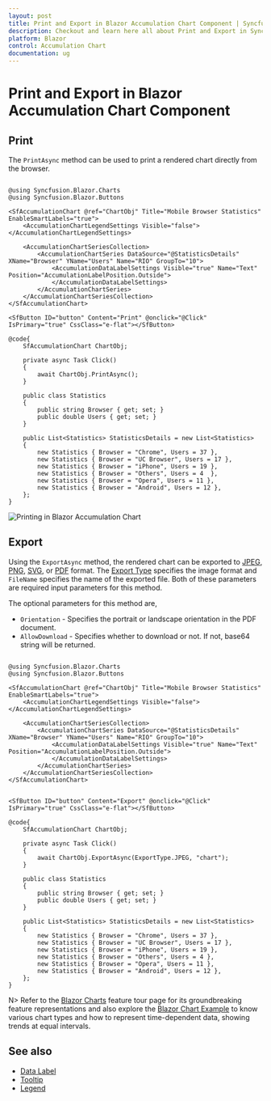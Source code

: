 ```yaml
---
layout: post
title: Print and Export in Blazor Accumulation Chart Component | Syncfusion
description: Checkout and learn here all about Print and Export in Syncfusion Blazor Accumulation Chart component and more.
platform: Blazor
control: Accumulation Chart
documentation: ug
---
```


# Print and Export in Blazor Accumulation Chart Component

## Print

The `PrintAsync` method can be used to print a rendered chart directly from the browser.

```cshtml 

@using Syncfusion.Blazor.Charts
@using Syncfusion.Blazor.Buttons

<SfAccumulationChart @ref="ChartObj" Title="Mobile Browser Statistics" EnableSmartLabels="true">
    <AccumulationChartLegendSettings Visible="false"></AccumulationChartLegendSettings>

    <AccumulationChartSeriesCollection>
        <AccumulationChartSeries DataSource="@StatisticsDetails" XName="Browser" YName="Users" Name="RIO" GroupTo="10">
            <AccumulationDataLabelSettings Visible="true" Name="Text" Position="AccumulationLabelPosition.Outside">
            </AccumulationDataLabelSettings>
        </AccumulationChartSeries>
    </AccumulationChartSeriesCollection>
</SfAccumulationChart>

<SfButton ID="button" Content="Print" @onclick="@Click" IsPrimary="true" CssClass="e-flat"></SfButton>

@code{
    SfAccumulationChart ChartObj;

    private async Task Click()
    {
        await ChartObj.PrintAsync();
    }

    public class Statistics
    {
        public string Browser { get; set; }
        public double Users { get; set; }
    }

    public List<Statistics> StatisticsDetails = new List<Statistics>
	{
        new Statistics { Browser = "Chrome", Users = 37 },
        new Statistics { Browser = "UC Browser", Users = 17 },
        new Statistics { Browser = "iPhone", Users = 19 },
        new Statistics { Browser = "Others", Users = 4  },
        new Statistics { Browser = "Opera", Users = 11 },
        new Statistics { Browser = "Android", Users = 12 },
    };
}

```

![Printing in Blazor Accumulation Chart](images/print/blazor-accumulation-chart-printing.png)
<!-- {% previewsample "https://blazorplayground.syncfusion.com/embed/LDrKNGBRzXQMyoKz?appbar=false&editor=false&result=true&errorlist=false&theme=bootstrap5" %} -->

## Export

Using the `ExportAsync` method, the rendered chart can be exported to [JPEG](https://help.syncfusion.com/cr/blazor/Syncfusion.Blazor.Charts.ExportType.html#Syncfusion_Blazor_Charts_ExportType_JPEG), [PNG](https://help.syncfusion.com/cr/blazor/Syncfusion.Blazor.Charts.ExportType.html#Syncfusion_Blazor_Charts_ExportType_PNG), [SVG](https://help.syncfusion.com/cr/blazor/Syncfusion.Blazor.Charts.ExportType.html#Syncfusion_Blazor_Charts_ExportType_SVG), or [PDF](https://help.syncfusion.com/cr/blazor/Syncfusion.Blazor.Charts.ExportType.html#Syncfusion_Blazor_Charts_ExportType_PDF) format. The [Export Type](https://help.syncfusion.com/cr/blazor/Syncfusion.Blazor.Charts.ExportType.html) specifies the image format and `FileName` specifies the name of the exported file. Both of these parameters are required input parameters for this method.

The optional parameters for this method are,
* `Orientation` - Specifies the portrait or landscape orientation in the PDF document.
* `AllowDownload` - Specifies whether to download or not. If not, base64 string will be returned.

```cshtml 

@using Syncfusion.Blazor.Charts
@using Syncfusion.Blazor.Buttons

<SfAccumulationChart @ref="ChartObj" Title="Mobile Browser Statistics" EnableSmartLabels="true">
    <AccumulationChartLegendSettings Visible="false"></AccumulationChartLegendSettings>

    <AccumulationChartSeriesCollection>
        <AccumulationChartSeries DataSource="@StatisticsDetails" XName="Browser" YName="Users" Name="RIO" GroupTo="10">
            <AccumulationDataLabelSettings Visible="true" Name="Text" Position="AccumulationLabelPosition.Outside">
            </AccumulationDataLabelSettings>
        </AccumulationChartSeries>
    </AccumulationChartSeriesCollection>
</SfAccumulationChart>


<SfButton ID="button" Content="Export" @onclick="@Click" IsPrimary="true" CssClass="e-flat"></SfButton>

@code{
    SfAccumulationChart ChartObj;

    private async Task Click()
    {
        await ChartObj.ExportAsync(ExportType.JPEG, "chart");
    }

    public class Statistics
    {
        public string Browser { get; set; }
        public double Users { get; set; }
    }

    public List<Statistics> StatisticsDetails = new List<Statistics>
    {
        new Statistics { Browser = "Chrome", Users = 37 },
        new Statistics { Browser = "UC Browser", Users = 17 },
        new Statistics { Browser = "iPhone", Users = 19 },
        new Statistics { Browser = "Others", Users = 4 },
        new Statistics { Browser = "Opera", Users = 11 },
        new Statistics { Browser = "Android", Users = 12 },
    };
}

```

<!-- {% previewsample "https://blazorplayground.syncfusion.com/embed/rtVgNchRJDYdWpkP?appbar=false&editor=false&result=true&errorlist=false&theme=bootstrap5" %} -->

N> Refer to the [Blazor Charts](https://www.syncfusion.com/blazor-components/blazor-charts) feature tour page for its groundbreaking feature representations and also explore the [Blazor Chart Example](https://blazor.syncfusion.com/demos/chart/pie?theme=bootstrap4) to know various chart types and how to represent time-dependent data, showing trends at equal intervals.

## See also

* [Data Label](./data-labels)
* [Tooltip](./tool-tip)
* [Legend](./legend)